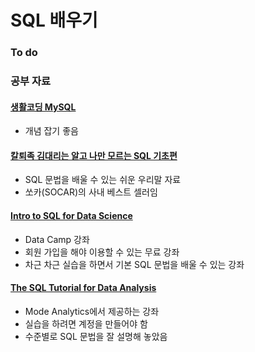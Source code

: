 # SQL 배우기

### To do

### 공부 자료

#### [생활코딩 MySQL](https://opentutorials.org/course/195)

* 개념 잡기 좋음

#### [칼퇴족 김대리는 알고 나만 모르는 SQL 기초편](http://book.naver.com/bookdb/book_detail.nhn?bid=8073252)

* SQL 문법을 배울 수 있는 쉬운 우리말 자료
* 쏘카\(SOCAR\)의 사내 베스트 셀러임

#### [Intro to SQL for Data Science](https://www.datacamp.com/courses/intro-to-sql-for-data-science)

* Data Camp 강좌
* 회원 가입을 해야 이용할 수 있는 무료 강좌
* 차근 차근 실습을 하면서 기본 SQL 문법을 배울 수 있는 강좌

#### [The SQL Tutorial for Data Analysis](https://community.modeanalytics.com/sql/tutorial/introduction-to-sql/)

* Mode Analytics에서 제공하는 강좌
* 실습을 하려면 계정을 만들어야 함
* 수준별로 SQL 문법을 잘 설명해 놓았음



